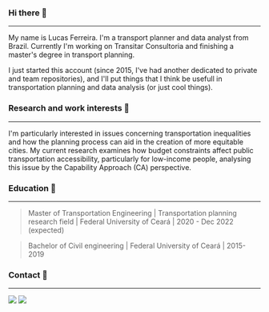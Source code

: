 


### Hi there 👋
---
My name is Lucas Ferreira. I'm a transport planner and data analyst from Brazil. Currently I'm working on Transitar Consultoria and finishing a master's degree in transport planning. 

I just started this account (since 2015, I've had another dedicated to private and team repositories), and I'll put things that I think be usefull in transportation planning and data analysis (or just cool things).

### Research and work interests :bus:
---
I'm particularly interested in issues concerning transportation inequalities and how the planning process can aid in the creation of more equitable cities. My current research examines how budget constraints affect public transportation accessibility, particularly for low-income people, analysing this issue by the Capability Approach (CA) perspective. 

### Education :busstop:
---
> Master of Transportation Engineering | Transportation planning research field | Federal University of Ceará | 2020 - Dec 2022 (expected)

> Bachelor of Civil engineering | Federal University of Ceará | 2015-2019

### Contact :email:
---
[<img src="https://www.iconsdb.com/icons/download/color/2E3949/linkedin-4-32.png">](https://www.linkedin.com/in/lucas-sousa-ferreira/)
[<img src="https://www.iconsdb.com/icons/download/color/2E3949/github-9-32.png">](https://github.com/lucasferreira-tp)

